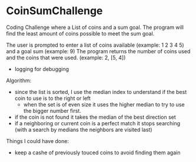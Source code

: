 # CoinSumChallenge
Coding Challenge where a List of coins and a sum goal.
The program will find the least amount of coins possible to meet the sum goal.

The user is prompted to enter a list of coins available (example: 1 2 3 4 5) and a goal sum (example: 9)
The program returns the number of coins used and the coins that were used. (example: 2, [5, 4])
  - logging for debugging

Algorithm:
  - since the list is sorted, I use the median index to understand if the best coin to use is to the right or left
      - when the set is of even size it uses the higher median to try to use the bigger number first.
  - if the coin is not found it takes the median of the best direction set
  - if a neighboring or current coin is a perfect match it stops searching (with a search by medians the neighbors are visited last)

Things I could have done:
  - keep a cashe of previously touced coins to avoid finding them again 

